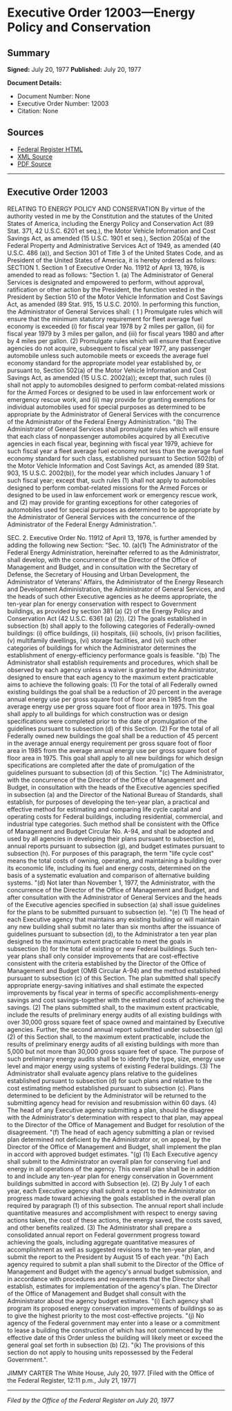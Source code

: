 # Executive Order 12003—Energy Policy and Conservation

## Summary

**Signed:** July 20, 1977
**Published:** July 20, 1977

**Document Details:**
- Document Number: None
- Executive Order Number: 12003
- Citation: None

## Sources
- [Federal Register HTML](https://www.presidency.ucsb.edu/documents/executive-order-12003-energy-policy-and-conservation)
- [XML Source](None)
- [PDF Source](None)

---

## Executive Order 12003

RELATING TO ENERGY POLICY AND
CONSERVATION
By virtue of the authority vested in me by the Constitution and the statutes of the United States of America, including the Energy Policy and Conservation Act (89 Stat. 371, 42 U.S.C. 6201 et seq.), the Motor Vehicle Information and Cost Savings Act, as amended (15 U.S.C. 1901 et seq.), Section 205(a) of the Federal Property and Administrative Services Act of 1949, as amended (40 U.S.C. 486 (a)), and Section 301 of Title 3 of the United States Code, and as President of the United States of America, it is hereby ordered as follows:
SECTION 1. Section 1 of Executive Order No. 11912 of April 13, 1976, is amended to read as follows:
"Section 1. (a) The Administrator of General Services is designated and empowered to perform, without approval, ratification or other action by the President, the function vested in the President by Section 510 of the Motor Vehicle Information and Cost Savings Act, as amended (89 Stat. 915, 15 U.S.C. 2010). In performing this function, the Administrator of General Services shall:
( 1 ) Promulgate rules which will ensure that the minimum statutory requirement for fleet average fuel economy is exceeded (i) for fiscal year 1978 by 2 miles per gallon, (ii) for fiscal year 1979 by 3 miles per gallon, and (iii) for fiscal years 1980 and after by 4 miles per gallon.
    (2) Promulgate rules which will ensure that Executive agencies do not acquire, subsequent to fiscal year 1977, any passenger automobile unless such automobile meets or exceeds the average fuel economy standard for the appropriate model year established by, or pursuant to, Section 502(a) of the Motor Vehicle Information and Cost Savings Act, as amended (15 U.S.C. 2002(a)); except that, such rules (i) shall not apply to automobiles designed to perform combat-related missions for the Armed Forces or designed to be used in law enforcement work or emergency rescue work, and (ii) may provide for granting exemptions for individual automobiles used for special purposes as determined to be appropriate by the Administrator of General Services with the concurrence of the Administrator of the Federal Energy Administration.
"(b) The Administrator of General Services shall promulgate rules which will ensure that each class of nonpassenger automobiles acquired by all Executive agencies in each fiscal year, beginning with fiscal year 1979, achieve for such fiscal year a fleet average fuel economy not less than the average fuel economy standard for such class, established pursuant to Section 502(b) of the Motor Vehicle Information and Cost Savings Act, as amended (89 Stat. 903, 15 U.S.C. 2002(b)), for the model year which includes January 1 of such fiscal year; except that, such rules (1) shall not apply to automobiles designed to perform combat-related missions for the Armed Forces or designed to be used in law enforcement work or emergency rescue work, and (2) may provide for granting exceptions for other categories of automobiles used for special purposes as determined to be appropriate by the Administrator of General Services with the concurrence of the Administrator of the Federal Energy Administration.".

SEC. 2. Executive Order No. 11912 of April 13, 1976, is further amended by adding the following new Section:
"Sec. 10. (a)(1) The Administrator of the Federal Energy Administration, hereinafter referred to as the Administrator, shall develop, with the concurrence of the Director of the Office of Management and Budget, and in consultation with the Secretary of Defense, the Secretary of Housing and Urban Development, the Administrator of Veterans' Affairs, the Administrator of the Energy Research and Development Administration, the Administrator of General Services, and the heads of such other Executive agencies as he deems appropriate, the ten-year plan for energy conservation with respect to Government buildings, as provided by section 381 (a) (2) of the Energy Policy and Conservation Act (42 U.S.C. 6361 (a) (2)).
    (2) The goals established in subsection (b) shall apply to the following categories of Federally-owned buildings: (i) office buildings, (ii) hospitals, (iii) schools, (iv) prison facilities, (v) multifamily dwellings, (vi) storage facilities, and (vii) such other categories of buildings for which the Administrator determines the establishment of energy-efficiency performance goals is feasible.
"(b) The Administrator shall establish requirements and procedures, which shall be observed by each agency unless a waiver is granted by the Administrator, designed to ensure that each agency to the maximum extent practicable aims to achieve the following goals:
    (1) For the total of all Federally owned existing buildings the goal shall be a reduction of 20 percent in the average annual energy use per gross square foot of floor area in 1985 from the average energy use per gross square foot of floor area in 1975. This goal shall apply to all buildings for which construction was or design specifications were completed prior to the date of promulgation of the guidelines pursuant to subsection (d) of this Section.
    (2) For the total of all Federally owned new buildings the goal shall be a reduction of 45 percent in the average annual energy requirement per gross square foot of floor area in 1985 from the average annual energy use per gross square foot of floor area in 1975. This goal shall apply to all new buildings for which design specifications are completed after the date of promulgation of the guidelines pursuant to subsection (d) of this Section.
"(c) The Administrator, with the concurrence of the Director of the Office of Management and Budget, in consultation with the heads of the Executive agencies specified in subsection (a) and the Director of the National Bureau of Standards, shall establish, for purposes of developing the ten-year plan, a practical and effective method for estimating and comparing life cycle capital and operating costs for Federal buildings, including residential, commercial, and industrial type categories. Such method shall be consistent with the Office of Management and Budget Circular No. A-94, and shall be adopted and used by all agencies in developing their plans pursuant to subsection (e), annual reports pursuant to subsection (g), and budget estimates pursuant to subsection (h). For purposes of this paragraph, the term "life cycle cost" means the total costs of owning, operating, and maintaining a building over its economic life, including its fuel and energy costs, determined on the basis of a systematic evaluation and comparison of alternative building systems.
"(d) Not later than November 1, 1977, the Administrator, with the concurrence of the Director of the Office of Management and Budget, and after consultation with the Administrator of General Services and the heads of the Executive agencies specified in subsection (a) shall issue guidelines for the plans to be submitted pursuant to subsection (e).
"(e) (1) The head of each Executive agency that maintains any existing building or will maintain any new building shall submit no later than six months after the issuance of guidelines pursuant to subsection (d), to the Administrator a ten year plan designed to the maximum extent practicable to meet the goals in subsection (b) for the total of existing or new Federal buildings. Such ten-year plans shall only consider improvements that are cost-effective consistent with the criteria established by the Director of the Office of Management and Budget (OMB Circular A-94) and the method established pursuant to subsection (c) of this Section. The plan submitted shall specify appropriate energy-saving initiatives and shall estimate the expected improvements by fiscal year in terms of specific accomplishments-energy savings and cost savings-together with the estimated costs of achieving the savings.
    (2) The plans submitted shall, to the maximum extent practicable, include the results of preliminary energy audits of all existing buildings with over 30,000 gross square feet of space owned and maintained by Executive agencies. Further, the second annual report submitted under subsection (g)(2) of this Section shall, to the maximum extent practicable, include the results of preliminary energy audits of all existing buildings with more than 5,000 but not more than 30,000 gross square feet of space. The purpose of such preliminary energy audits shall be to identify the type, size, energy use level and major energy using systems of existing Federal buildings.
    (3) The Administrator shall evaluate agency plans relative to the guidelines established pursuant to subsection (d) for such plans and relative to the cost estimating method established pursuant to subsection (c). Plans determined to be deficient by the Administrator will be returned to the submitting agency head for revision and resubmission within 60 days.
    (4) The head of any Executive agency submitting a plan, should he disagree with the Administrator's determination with respect to that plan, may appeal to the Director of the Office of Management and Budget for resolution of the disagreement.
"(f) The head of each agency submitting a plan or revised plan determined not deficient by the Administrator or, on appeal, by the Director of the Office of Management and Budget, shall implement the plan in accord with approved budget estimates.
"(g) (1) Each Executive agency shall submit to the Administrator an overall plan for conserving fuel and energy in all operations of the agency. This overall plan shall be in addition to and include any ten-year plan for energy conservation in Government buildings submitted in accord with Subsection (e).
    (2) By July 1 of each year, each Executive agency shall submit a report to the Administrator on progress made toward achieving the goals established in the overall plan required by paragraph (1) of this subsection. The annual report shall include quantitative measures and accomplishment with respect to energy saving actions taken, the cost of these actions, the energy saved, the costs saved, and other benefits realized.
    (3) The Administrator shall prepare a consolidated annual report on Federal government progress toward achieving the goals, including aggregate quantitative measures of accomplishment as well as suggested revisions to the ten-year plan, and submit the report to the President by August 15 of each year.
"(h) Each agency required to submit a plan shall submit to the Director of the Office of Management and Budget with the agency's annual budget submission, and in accordance with procedures and requirements that the Director shall establish, estimates for implementation of the agency's plan. The Director of the Office of Management and Budget shall consult with the Administrator about the agency budget estimates.
"(i) Each agency shall program its proposed energy conservation improvements of buildings so as to give the highest priority to the most cost-effective projects.
"(j) No agency of the Federal government may enter into a lease or a commitment to lease a building the construction of which has not commenced by the effective date of this Order unless the building will likely meet or exceed the general goal set forth in subsection (b) (2).
"(k) The provisions of this section do not apply to housing units repossessed by the Federal Government.".

JIMMY CARTER
The White House, July 20, 1977.
[Filed with the Office of the Federal Register, 12:11 p.m., July 21, 1977]

---

*Filed by the Office of the Federal Register on July 20, 1977*
